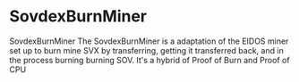 # SovdexBurnMiner
SovdexBurnMiner The SovdexBurnMiner is a adaptation of the EIDOS miner set up to burn mine SVX by transferring, getting it transferred back, and in the process burning burning SOV.  It's a hybrid of Proof of Burn and Proof of CPU
